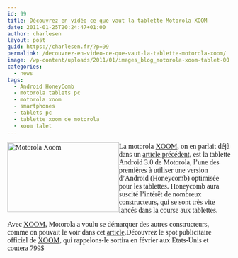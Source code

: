 ```yaml
---
id: 99
title: Découvrez en vidéo ce que vaut la tablette Motorola XOOM
date: 2011-01-25T20:24:47+01:00
author: charlesen
layout: post
guid: https://charlesen.fr/?p=99
permalink: /decouvrez-en-video-ce-que-vaut-la-tablette-motorola-xoom/
image: /wp-content/uploads/2011/01/images_blog_motorola-xoom-tablet-00.jpg
categories:
  - news
tags:
  - Android HoneyComb
  - motorola tablets pc
  - motorola xoom
  - smartphones
  - tablets pc
  - tablette xoom de motorola
  - xoom talet
---
```

<span style="font-family: book antiqua,palatino; font-size: 12pt;"><img loading="lazy" class=" alignleft size-full wp-image-98" style="float: left;" src="https://charlesen.fr/wp-content/uploads/2011/01/images_blog_motorola-xoom-tablet-00.jpg" alt="Motorola Xoom" title="Motorola Xoom" height="157" width="252" />La motorola <a title="Motorola XOOM" href="http://www.motorola.com/Consumers/US-EN/Consumer-Product-and-Services/Tablets/ci.MOTOROLA-XOOM-US-EN.overview">XOOM</a>, on en parlait déjà dans un <a title="Démonstration complète de la Motorola XOOM sous Android 3.0 Honeycomb au CES 2011" href="index.php?option=com_content&view=article&id=78:demonstration-complete-de-la-motorola-xoom-sous-android-30-honeycomb-au-ces-2011&catid=36&Itemid=61">article précédent,</a> est la tablette Android 3.0 de Motorola, l&rsquo;une des premières à utiliser une version&nbsp; d&rsquo;Android (Honeycomb) optimisée pour les tablettes. Honeycomb aura suscité l&rsquo;intérêt de nombreux constructeurs, qui se sont très vite lancés dans la course aux tablettes.</span>

<span style="font-family: book antiqua,palatino; font-size: 12pt;">Avec <a title="Motorola XOOM" href="http://www.motorola.com/Consumers/US-EN/Consumer-Product-and-Services/Tablets/ci.MOTOROLA-XOOM-US-EN.overview">XOOM</a>, Motorola a voulu se démarquer des autres constructeurs, comme on pouvait le voir dans cet <a title="L'évolution des tablettes selon Motorola - XOOM en tête" href="index.php?option=com_content&view=article&id=73:levolution-des-tablettes-selon-motorola-avec-en-tete-la-motorola-xoom&catid=36&Itemid=61">article</a>.Découvrez le spot publicitaire officiel de <a title="Motorola XOOM" href="http://www.motorola.com/Consumers/US-EN/Consumer-Product-and-Services/Tablets/ci.MOTOROLA-XOOM-US-EN.overview">XOOM</a>, qui rappelons-le sortira en février aux Etats-Unis et coutera 799$ <!--more--></span>